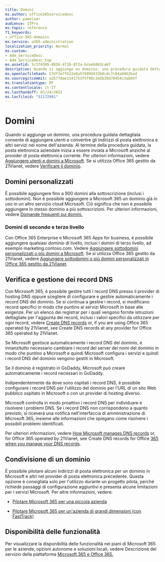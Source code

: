 ```yaml
---
title: Domini
ms.author: office365servicedesc
author: pamelaar
audience: ITPro
ms.topic: reference
f1_keywords:
- office-365-domains
ms.service: o365-administration
localization_priority: Normal
ms.custom:
- Adm_ServiceDesc
- Adm_ServiceDesc_top
ms.assetid: 5c374309-8016-4f18-8f2a-bceeb863ca67
description: Quando si aggiunge un dominio, una procedura guidata dettagliata consente di aggiungere utenti e convertire gli indirizzi di posta elettronica e altri servizi nel nome dell'azienda. Al termine della procedura guidata, la posta elettronica aziendale inizia a essere inviata a Microsoft anziché al provider di posta elettronica corrente. Per ulteriori informazioni, vedere Aggiungere utenti e domini a Microsoft. Se si utilizza Office 365 gestito da 21Vianet, vedere Verificare il dominio.
ms.openlocfilehash: 57df3e7fb22e8a576099432b8cdc7c84a8462bad
ms.sourcegitcommit: a2b77dae1341753f5f98c3d3b39d70454c3ab05f
ms.translationtype: MT
ms.contentlocale: it-IT
ms.lasthandoff: 03/24/2021
ms.locfileid: "51172991"
---
```

# <a name="domains"></a>Domini

Quando si aggiunge un dominio, una procedura guidata dettagliata consente di aggiungere utenti e convertire gli indirizzi di posta elettronica e altri servizi nel nome dell'azienda. Al termine della procedura guidata, la posta elettronica aziendale inizia a essere inviata a Microsoft anziché al provider di posta elettronica corrente. Per ulteriori informazioni, vedere [Aggiungere utenti e domini a Microsoft](https://support.office.com/article/6383f56d-3d09-4dcb-9b41-b5f5a5efd611). Se si utilizza Office 365 gestito da 21Vianet, vedere [Verificare il dominio](/office365/admin/setup/add-domain).
  
## <a name="custom-domains"></a>Domini personalizzati

È possibile aggiungere fino a 900 domini alla sottoscrizione (inclusi i sottodomini). Non è possibile aggiungere a Microsoft 365 un dominio già in uso in un altro servizio cloud Microsoft. Ciò significa che non è possibile aggiungere lo stesso dominio a più sottoscrizioni. Per ulteriori informazioni, vedere [Domande frequenti sui domini.](https://support.office.com/article/Domains-FAQ-1272bad0-4bd4-4796-8005-67d6fb3afc5a)
  
### <a name="second-and-third-level-domains"></a>Domini di secondo e terzo livello

Con Office 365 Enterprise e Microsoft 365 Apps for business, è possibile aggiungere qualsiasi dominio di livello, inclusi i domini di terzo livello, ad esempio marketing.contoso.com. Vedere [Aggiungere sottodomini personalizzati o più domini a Microsoft](/office365/admin/setup/domains-faq). Se si utilizza Office 365 gestito da 21Vianet, vedere [Aggiungere sottodomini o più domini personalizzati in Office 365 gestito da 21Vianet](/office365/admin/setup/domains-faq).
  
## <a name="domain-verification-and-managing-dns-records"></a>Verifica e gestione dei record DNS

Con Microsoft 365, è possibile gestire tutti i record DNS presso il provider di hosting DNS oppure scegliere di configurare e gestire automaticamente i record DNS del dominio. Se si continua a gestire i record, si modificano record specifici in modo che puntino ai servizi Microsoft in base alle esigenze. Per un elenco dei registrar per i quali vengono fornite istruzioni dettagliate per l'aggiunta dei record, inclusi i valori specifici da utilizzare per ogni record, vedere [Create DNS records](/office365/admin/get-help-with-domains/create-dns-records-at-any-dns-hosting-provider) or, if you are using Office 365 operated by 21Vianet, see Create DNS records at any provider for Office 365 operated by 21Vianet. 
  
Se Microsoft gestisce automaticamente i record DNS del dominio, è innanzitutto necessario cambiare i record del server dei nomi del dominio in modo che puntino a Microsoft e quindi Microsoft configura i servizi e quindi i record DNS del dominio vengono gestiti in Microsoft.
  
Se il dominio è registrato in GoDaddy, Microsoft può creare automaticamente i record necessari in GoDaddy. 
  
Indipendentemente da dove sono ospitati i record DNS, è possibile configurare i record DNS per l'utilizzo del dominio per l'URL di un sito Web pubblico ospitato in Microsoft o con un provider di hosting diverso. 
  
Microsoft controlla in modo proattivo i record DNS per individuare e risolvere i problemi DNS. Se i record DNS non corrispondono a quanto previsto, si riceverà una notifica nell'interfaccia di amministrazione di Microsoft 365, insieme alle informazioni che spiegano come risolvere i possibili problemi identificati.
  
Per ulteriori informazioni, vedere [How Microsoft manages DNS records](/office365/admin/setup/domains-faq) or, for Office 365 operated by 21Vianet, see Create DNS records for Office [365 when you manage your DNS records](/office365/admin/services-in-china/create-dns-records-when-you-manage-your-dns-records).
  
## <a name="sharing-a-domain"></a>Condivisione di un dominio

È possibile pilotare alcuni indirizzi di posta elettronica per un dominio in Microsoft e altri nel provider di posta elettronica precedente. Questa opzione è consigliata solo per l'utilizzo durante un progetto pilota, perché richiede passaggi di configurazione aggiuntivi e presenta alcune limitazioni per i servizi Microsoft. Per altre informazioni, vedere:
  
- [Pilotare Microsoft 365 per una piccola azienda](https://support.office.com/article/39cee536-6a03-40cf-b9c1-f301bb6001d7)
    
- [Pilotare Microsoft 365 per un'azienda di grandi dimensioni (con FastTrack)](https://fasttrack.office.com/onboard)
    
## <a name="feature-availability"></a>Disponibilità delle funzionalità

Per visualizzare la disponibilità delle funzionalità nei piani di Microsoft 365 per le aziende, opzioni autonome e soluzioni locali, vedere Descrizione del servizio della piattaforma [Microsoft 365 e Office 365.](office-365-platform-service-description.md)
